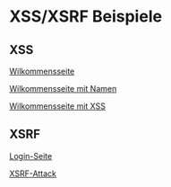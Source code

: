 # XSS/XSRF Beispiele

## XSS

[Wilkommensseite](http://localhost:8080/welcome)

[Wilkommensseite mit Namen](http://localhost:8080/welcome?name=Sarah)

[Wilkommensseite mit XSS](http://localhost:8080/welcome?name=Sarah<script>alert('hehe%20ich%20hab%20dich%20gehacked')</script>)

## XSRF

[Login-Seite](http://localhost:8080/)

[XSRF-Attack](http://localhost:9090/)
